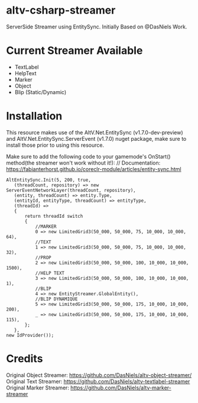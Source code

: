 # altv-csharp-streamer
ServerSide Streamer using EntitySync.
Initially Based on @DasNiels Work.

# Current Streamer Available
- TextLabel
- HelpText
- Marker
- Object
- Blip (Static/Dynamic)

# Installation
This resource makes use of the AltV.Net.EntitySync (v1.7.0-dev-preview) and AltV.Net.EntitySync.ServerEvent (v1.7.0) nuget package, make sure to install those prior to using this resource.

Make sure to add the following code to your gamemode's OnStart() method(the streamer won't work without it!):
// Documentation: https://fabianterhorst.github.io/coreclr-module/articles/entity-sync.html

```
AltEntitySync.Init(5, 200, true,
   (threadCount, repository) => new ServerEventNetworkLayer(threadCount, repository),
   (entity, threadCount) => entity.Type,
   (entityId, entityType, threadCount) => entityType,
   (threadId) =>
   {
	   return threadId switch
	   {
		   //MARKER
		   0 => new LimitedGrid3(50_000, 50_000, 75, 10_000, 10_000, 64),
		   //TEXT
		   1 => new LimitedGrid3(50_000, 50_000, 75, 10_000, 10_000, 32),
		   //PROP
		   2 => new LimitedGrid3(50_000, 50_000, 100, 10_000, 10_000, 1500),
		   //HELP TEXT
		   3 => new LimitedGrid3(50_000, 50_000, 100, 10_000, 10_000, 1),
		   //BLIP
		   4 => new EntityStreamer.GlobalEntity(),
		   //BLIP DYNAMIQUE
		   5 => new LimitedGrid3(50_000, 50_000, 175, 10_000, 10_000, 200),
		   _ => new LimitedGrid3(50_000, 50_000, 175, 10_000, 10_000, 115),
	   };
   },
new IdProvider());
```

# Credits
Original Object Streamer: https://github.com/DasNiels/altv-object-streamer/
Original Text Streamer: https://github.com/DasNiels/altv-textlabel-streamer
Original Marker Streamer: https://github.com/DasNiels/altv-marker-streamer
